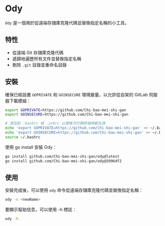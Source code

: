 # Ody

`Ody` 是一個用於從遠端存儲庫克隆代碼並替換指定名稱的小工具。

## 特性

- 從遠端 Git 存儲庫克隆代碼
- 遞歸地遍歷所有文件並替換指定名稱
- 刪除 `.git` 目錄並重命名目錄

## 安裝

確保已經設置 `GOPRIVATE` 和 `GOINSECURE` 環境變量，以允許從自架的 GitLab 伺服器下載模組：

```sh
export GOPRIVATE=https://github.com/Chi-bao-mei-shi-gan
export GOINSECURE=https://github.com/Chi-bao-mei-shi-gan

# 添加到 .bashrc 或 .zshrc 以便每次打開終端時都生效
echo 'export GOPRIVATE=https://github.com/Chi-bao-mei-shi-gan' >> ~/.bashrc
echo 'export GOINSECURE=https://github.com/Chi-bao-mei-shi-gan' >> ~/.bashrc
source ~/.bashrc
```

使用 go install 安裝 Ody：

```sh
go install github.com/Chi-bao-mei-shi-gan/ody@latest
go install github.com/Chi-bao-mei-shi-gan/ody@3996df2
```

## 使用

安裝完成後，可以使用 `ody` 命令從遠端存儲庫克隆代碼並替換指定名稱：

```sh
ody -n <newName>
```

要顯示幫助信息，可以使用 -h 標誌：

```sh
ody -h
```
